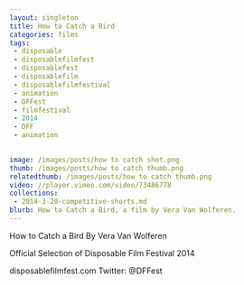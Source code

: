 ```yaml
---
layout: singleton
title: How to Catch a Bird
categories: films
tags:
 - disposable
 - disposablefilmfest
 - disposablefest
 - disposablefilm
 - disposablefilmfestival
 - animation
 - DFFest
 - filmfestival
 - 2014
 - DFF
 - animation

       
image: /images/posts/how to catch shot.png
thumb: /images/posts/how to catch thumb.png
relatedthumb: /images/posts/how to catch thumb.png
video: //player.vimeo.com/video/73486778	
collections:
 - 2014-3-20-competitive-shorts.md
blurb: How to Catch a Bird, a film by Vera Van Wolferen.
---
```


How to Catch a Bird
By Vera Van Wolferen

Official Selection of Disposable Film Festival 2014

disposablefilmfest.com
Twitter: @DFFest